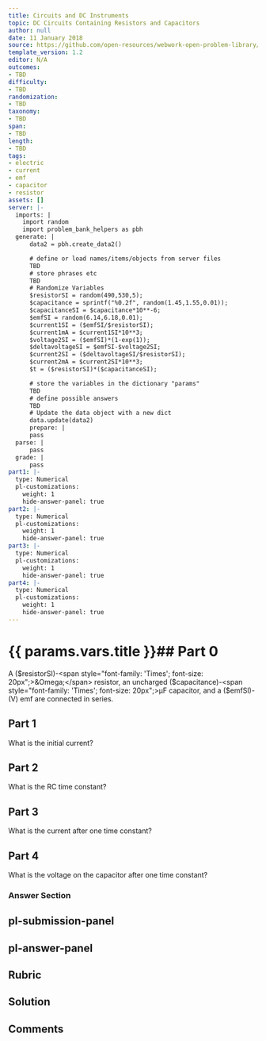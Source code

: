 ```yaml
---
title: Circuits and DC Instruments
topic: DC Circuits Containing Resistors and Capacitors
author: null
date: 11 January 2018
source: https://github.com/open-resources/webwork-open-problem-library/tree/master/Contrib/BrockPhysics/College_Physics_Urone/21.Circuits_and_DC_Instruments/21-06.DC_Circuits_Containing_Resistors_and_Capacitors/NU_U17_21_06_006.pg
template_version: 1.2
editor: N/A
outcomes:
- TBD
difficulty:
- TBD
randomization:
- TBD
taxonomy:
- TBD
span:
- TBD
length:
- TBD
tags:
- electric
- current
- emf
- capacitor
- resistor
assets: []
server: |-
  imports: |
    import random
    import problem_bank_helpers as pbh
  generate: |
      data2 = pbh.create_data2()

      # define or load names/items/objects from server files
      TBD
      # store phrases etc
      TBD
      # Randomize Variables
      $resistorSI = random(490,530,5);
      $capacitance = sprintf("%0.2f", random(1.45,1.55,0.01));
      $capacitanceSI = $capacitance*10**-6;
      $emfSI = random(6.14,6.18,0.01);
      $current1SI = ($emfSI/$resistorSI);
      $current1mA = $current1SI*10**3;
      $voltage2SI = ($emfSI)*(1-exp(1));
      $deltavoltageSI = $emfSI-$voltage2SI;
      $current2SI = ($deltavoltageSI/$resistorSI);
      $current2mA = $current2SI*10**3;
      $t = ($resistorSI)*($capacitanceSI);

      # store the variables in the dictionary "params"
      TBD
      # define possible answers
      TBD
      # Update the data object with a new dict
      data.update(data2)
      prepare: |
      pass
  parse: |
      pass
  grade: |
      pass
part1: |-
  type: Numerical
  pl-customizations:
    weight: 1
    hide-answer-panel: true
part2: |-
  type: Numerical
  pl-customizations:
    weight: 1
    hide-answer-panel: true
part3: |-
  type: Numerical
  pl-customizations:
    weight: 1
    hide-answer-panel: true
part4: |-
  type: Numerical
  pl-customizations:
    weight: 1
    hide-answer-panel: true
---
```


# {{ params.vars.title }}## Part 0 
A ($resistorSI)-<span style="font-family: 'Times'; font-size: 20px";>&Omega;</span> resistor, an uncharged ($capacitance)-<span style="font-family: 'Times'; font-size: 20px";>&mu;F</span> capacitor, and a ($emfSI)-(V) emf are connected in series. 
## Part 1 
What is the initial current? 
## Part 2 
What is the RC time constant? 
## Part 3 
What is the current after one time constant? 
## Part 4 
What is the voltage on the capacitor after one time constant? 


### Answer Section 


## pl-submission-panel 


## pl-answer-panel 


## Rubric 


## Solution 


## Comments 


